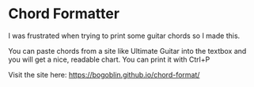 # Chord Formatter

I was frustrated when trying to print some guitar chords so I made this.

You can paste chords from a site like Ultimate Guitar into the textbox and you will get a nice, readable
chart. You can print it with Ctrl+P

Visit the site here: https://bogoblin.github.io/chord-format/
